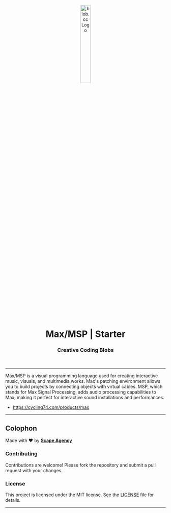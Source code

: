 <p align="center">
    <img src="https://github.com/scape-agency/blob.cc/blob/54daa7b589f4294c7858b362013eb57ea525ab4e/res/logo/logo-07-topaz%400.3x.png" width="25%" height="25%" alt="blob.cc Logo">
</p>
<h1 align='center' style='border-bottom: none;'>Max/MSP | Starter</h1>
<h3 align='center'>Creative Coding Blobs</h3>
<br/>

---

Max/MSP is a visual programming language used for creating interactive music, visuals, and multimedia works. Max's patching environment allows you to build projects by connecting objects with virtual cables. MSP, which stands for Max Signal Processing, adds audio processing capabilities to Max, making it perfect for interactive sound installations and performances.

- https://cycling74.com/products/max

---

## Colophon

Made with ❤️ by **[Scape Agency](https://www.scape.agency)**

### Contributing

Contributions are welcome! Please fork the repository and submit a pull request with your changes.

### License

This project is licensed under the MIT license. See the [LICENSE](LICENSE) file for details.

---
